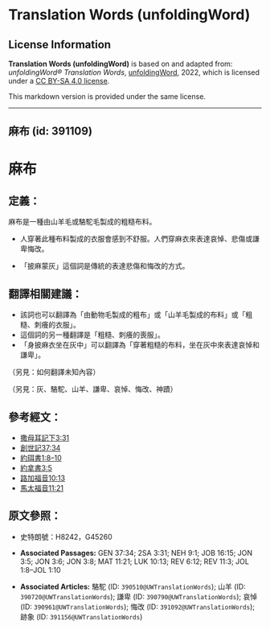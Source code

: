 # Translation Words (unfoldingWord)

## License Information

**Translation Words (unfoldingWord)** is based on and adapted from: _unfoldingWord® Translation Words_, [unfoldingWord](https://unfoldingword.org/utw), 2022, which is licensed under a [CC BY-SA 4.0 license](https://creativecommons.org/licenses/by-sa/4.0/legalcode.en).

This markdown version is provided under the same license.



--------------------------------

## 麻布 (id: 391109)

麻布
==

定義：
---

麻布是一種由山羊毛或駱駝毛製成的粗糙布料。

* 人穿著此種布料製成的衣服會感到不舒服。人們穿麻衣來表達哀悼、悲傷或謙卑悔改。

* 「披麻蒙灰」這個詞是傳統的表達悲傷和悔改的方式。

翻譯相關建議：
-------

* 該詞也可以翻譯為「由動物毛製成的粗布」或「山羊毛製成的布料」或「粗糙、刺癢的衣服」。
* 這個詞的另一種翻譯是「粗糙、刺癢的喪服」。
* 「身披麻衣坐在灰中」可以翻譯為「穿著粗糙的布料，坐在灰中來表達哀悼和謙卑」。

（另見：如何翻譯未知內容）

（另見：灰、駱駝、山羊、謙卑、哀悼、悔改、神蹟）

參考經文：
-----

* [撒母耳記下3:31](https://ref.ly/2Sam3:31)
* [創世記37:34](https://ref.ly/Gen37:34)
* [約珥書1:8–10](https://ref.ly/Joel1:8-Joel1:10)
* [約拿書3:5](https://ref.ly/Jonah3:5)
* [路加福音10:13](https://ref.ly/Luke10:13)
* [馬太福音11:21](https://ref.ly/Matt11:21)

原文參照：
-----

* 史特朗號：H8242，G45260

* **Associated Passages:** GEN 37:34; 2SA 3:31; NEH 9:1; JOB 16:15; JON 3:5; JON 3:6; JON 3:8; MAT 11:21; LUK 10:13; REV 6:12; REV 11:3; JOL 1:8–JOL 1:10
* **Associated Articles:** 駱駝 (ID: `390510@UWTranslationWords`); 山羊 (ID: `390720@UWTranslationWords`); 謙卑 (ID: `390790@UWTranslationWords`); 哀悼 (ID: `390961@UWTranslationWords`); 悔改 (ID: `391092@UWTranslationWords`); 跡象 (ID: `391156@UWTranslationWords`)


